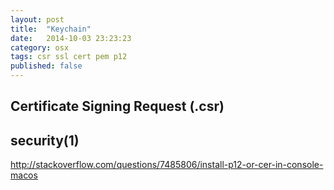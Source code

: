 ```yaml
---
layout: post
title:  "Keychain"
date:   2014-10-03 23:23:23
category: osx
tags: csr ssl cert pem p12
published: false
---
```


## Certificate Signing Request (.csr)


## security(1)


http://stackoverflow.com/questions/7485806/install-p12-or-cer-in-console-macos
